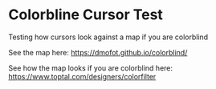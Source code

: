 # Colorbline Cursor Test
Testing how cursors look against a map if you are colorblind

See the map here: https://dmofot.github.io/colorblind/

See how the map looks if you are colorblind here: https://www.toptal.com/designers/colorfilter
